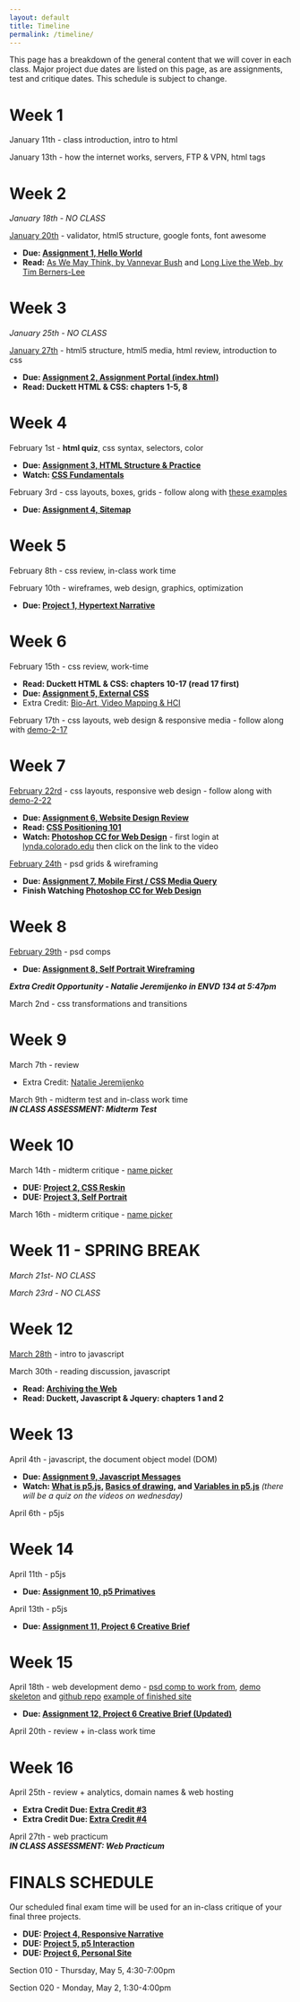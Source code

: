 ```yaml
---
layout: default
title: Timeline
permalink: /timeline/
---
```


This page has a breakdown of the general content that we will cover in each class. Major project due dates are listed on this page, as are assignments, test and critique dates. This schedule is subject to change. 

# Week 1
January 11th - class introduction, intro to html

January 13th - how the internet works, servers, FTP & VPN, html tags

# Week 2
*January 18th - NO CLASS*

[January 20th](/web-spring-16/html-notes) - validator, html5 structure, google fonts, font awesome

+ **Due: [Assignment 1, Hello World](/web-spring-16/assignment-1)**
+ **Read:** [As We May Think, by Vannevar Bush](http://www.theatlantic.com/magazine/archive/1945/07/as-we-may-think/303881/) and [Long Live the Web, by Tim Berners-Lee](http://ariellehein.com/readings/Berners-Lee-Long-Live-The-Web.pdf)

# Week 3
*January 25th - NO CLASS*

[January 27th](/web-spring-16/html-notes) - html5 structure, html5 media, html review, introduction to css

+ **Due: [Assignment 2, Assignment Portal (index.html)](/web-spring-16/assignment-2)**
+ **Read: Duckett HTML & CSS: chapters 1-5, 8**

# Week 4
February 1st - **html quiz**, css syntax, selectors, color

+ **Due: [Assignment 3, HTML Structure & Practice](/web-spring-16/assignment-3)**
+ **Watch: [CSS Fundamentals](http://www.lynda.com/Web-Interactive-CSS-tutorials/CSS-Fundamentals/80436-2.html)**

February 3rd - css layouts, boxes, grids - follow along with [these examples](https://github.com/coloringchaos/atls2200-examples)

+ **Due: [Assignment 4, Sitemap](/web-spring-16/assignment-4)**

# Week 5
February 8th - css review, in-class work time

February 10th - wireframes, web design, graphics, optimization

+ **Due: [Project 1, Hypertext Narrative](/web-spring-16/project-1)**

# Week 6
February 15th - css review, work-time

+ **Read: Duckett HTML & CSS: chapters 10-17 (read 17 first)**
+ **Due: [Assignment 5, External CSS](/web-spring-16/assignment-5)**
+ Extra Credit: [Bio-Art, Video Mapping & HCI](/web-spring-16/extracredit-1)

February 17th - css layouts, web design & responsive media - follow along with [demo-2-17](https://github.com/coloringchaos/atls2200-examples)

# Week 7
[February 22rd](/web-spring-16/css-positioning) - css layouts, responsive web design - follow along with [demo-2-22](https://github.com/coloringchaos/atls2200-examples)

+ **Due: [Assignment 6, Website Design Review](/web-spring-16/assignment-6)**
+ **Read: [CSS Positioning 101](http://alistapart.com/article/css-positioning-101)**
+ **Watch: [Photoshop CC for Web Design](http://www.lynda.com/Photoshop-tutorials/Photoshop-CC-Web-Design/145211-2.html)** - first login at [lynda.colorado.edu](http://lynda.colorado.edu/) then click on the link to the video

[February 24th](/web-spring-16/psd-wireframing) - psd grids & wireframing

+ **Due: [Assignment 7, Mobile First / CSS Media Query](/web-spring-16/assignment-7)**
+ **Finish Watching [Photoshop CC for Web Design](http://www.lynda.com/Photoshop-tutorials/Photoshop-CC-Web-Design/145211-2.html)**

# Week 8
[February 29th](/web-spring-16/psd-wireframing) - psd comps

+ **Due: [Assignment 8, Self Portrait Wireframing](/web-spring-16/assignment-8)**

***Extra Credit Opportunity - Natalie Jeremijenko in ENVD 134 at 5:47pm***

March 2nd - css transformations and transitions
<!-- [psd web design quiz answers](/web-spring-16/resources/psd-quiz-answers.pdf) -->

# Week 9
March 7th - review

+ Extra Credit: [Natalie Jeremijenko](/web-spring-16/extracredit-2)

March 9th - midterm test and in-class work time <br>
***IN CLASS ASSESSMENT: Midterm Test***

# Week 10

March 14th - midterm critique - [name picker](http://creative.colorado.edu/~heinae/web/name-picker/)

+ **DUE: [Project 2, CSS Reskin](/web-spring-16/project-2)**
+ **DUE: [Project 3, Self Portrait](/web-spring-16/project-3)**

March 16th - midterm critique - [name picker](http://creative.colorado.edu/~heinae/web/name-picker/)

# Week 11 - SPRING BREAK
*March 21st- NO CLASS*

*March 23rd - NO CLASS*

# Week 12
[March 28th](/web-spring-16/js-intro) - intro to javascript

March 30th - reading discussion, javascript

+ **Read: [Archiving the Web](http://www.newyorker.com/magazine/2015/01/26/cobweb)**
+ **Read: Duckett, Javascript & Jquery: chapters 1 and 2**

# Week 13
April 4th - javascript, the document object model (DOM)

+ **Due: [Assignment 9, Javascript Messages](/web-spring-16/assignment-9)**
+ **Watch: [What is p5.js](https://vimeo.com/channels/learningp5js/137979313), [Basics of drawing](https://vimeo.com/channels/learningp5js/137979314), and [Variables in p5.js](https://vimeo.com/channels/learningp5js/138327548)** *(there will be a quiz on the videos on wednesday)*
<!-- + **Watch: [Javascript for Web Designers](https://www.lynda.com/JavaScript-tutorials/JavaScript-Web-Designers/144203-2.html)** - first login at [lynda.colorado.edu](http://lynda.colorado.edu/) then click on the link to the video -->

April 6th - p5js

<!-- + **Watch: [Shiffman Videos]()** -->

# Week 14
April 11th - p5js

+ **Due: [Assignment 10, p5 Primatives](/web-spring-16/assignment-10)**

April 13th - p5js

+ **Due: [Assignment 11, Project 6 Creative Brief](/web-spring-16/assignment-11)**

# Week 15
April 18th - web development demo - [psd comp to work from](/web-spring-16/resources/web-design-demo-comp.psd), [demo skeleton](/web-spring-16/resources/demo-skeleton.zip) and [github repo](https://github.com/coloringchaos/atls2200-examples/tree/master/web-dev-demo) [example of finished site](http://creative.colorado.edu/~heinae/web/web-dev-demo/)

+ **Due: [Assignment 12, Project 6 Creative Brief (Updated)](/web-spring-16/assignment-12)**

April 20th - review + in-class work time

# Week 16
April 25th - review + analytics, domain names & web hosting

+ **Extra Credit Due: [Extra Credit #3](/web-spring-16/extracredit-3)**
+ **Extra Credit Due: [Extra Credit #4](/web-spring-16/extracredit-4)**

April 27th - web practicum <br>
***IN CLASS ASSESSMENT: Web Practicum***

# FINALS SCHEDULE

Our scheduled final exam time will be used for an in-class critique of your final three projects. 

+ **DUE: [Project 4, Responsive Narrative](/web-spring-16/project-4)**
+ **DUE: [Project 5, p5 Interaction ](/web-spring-16/project-5)**
+ **DUE: [Project 6, Personal Site](/web-spring-16/project-6)**

Section 010 - Thursday, May 5, 4:30-7:00pm

Section 020 - Monday, May 2, 1:30-4:00pm
